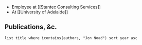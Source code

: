 - Employee at [[Stantec Consulting Services]]
- At [[University of Adelaide]]
## Publications, &c.
```dataview
list title where icontains(authors, "Jon Noad") sort year asc
```